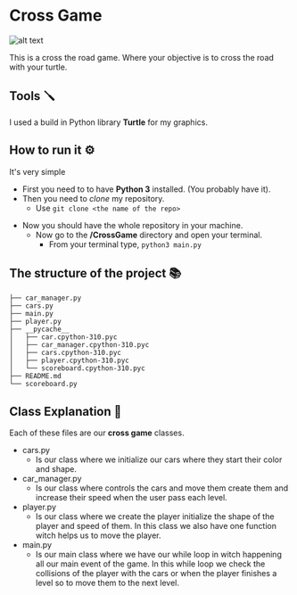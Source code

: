 # Cross Game

![alt text](https://github.com/sifisKoen/Pi-Playground/blob/main/ReadMe%20images/CrossImage.png)

This is a cross the road game. Where your objective is to cross the road with your turtle.

## Tools 🪛

I used a build in Python library **Turtle** for my graphics.

## How to run it ⚙️

It's very simple

- First you need to to have **Python 3** installed. (You probably have it).
- Then you need to _clone_ my repository.
  - Use `git clone <the name of the repo>`

* Now you should have the whole repository in your machine.
  - Now go to the **/CrossGame** directory and open your terminal.
    - From your terminal type, `python3 main.py`

## The structure of the project 📚

    ├── car_manager.py
    ├── cars.py
    ├── main.py
    ├── player.py
    ├── __pycache__
    │   ├── car.cpython-310.pyc
    │   ├── car_manager.cpython-310.pyc
    │   ├── cars.cpython-310.pyc
    │   ├── player.cpython-310.pyc
    │   └── scoreboard.cpython-310.pyc
    ├── README.md
    └── scoreboard.py

## Class Explanation 📖

Each of these files are our **cross game** classes.

- cars.py
  - Is our class where we initialize our cars where they start their color and shape.
- car_manager.py
  - Is our class where controls the cars and move them create them and increase their speed when the user pass each level.
- player.py
  - Is our class where we create the player initialize the shape of the player and speed of them. In this class we also have one function witch helps us to move the player.
- main.py
  - Is our main class where we have our while loop in witch happening all our main event of the game. In this while loop we check the collisions of the player with the cars or when the player finishes a level so to move them to the next level.
